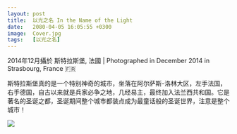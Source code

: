 ```yaml
---
layout: post
title:  以光之名 In the Name of the Light
date:   2080-04-05 16:05:55 +0300
image:  Cover.jpg
tags:   [以光之名]
---
```

2014年12月攝於 斯特拉斯堡, 法國 |  Photographed in December 2014 in Strasbourg, France 🇫🇷

斯特拉斯堡真的是一个特别神奇的城市，坐落在阿尔萨斯-洛林大区，左手法国，右手德国，自古以来就是兵家必争之地，几经易主，最终加入法兰西共和国。它是著名的圣诞之都，圣诞期间整个城市都装点成为最童话般的圣诞世界，注意是整个城市！



![]({{site.baseurl}}/img/04.jpg)

